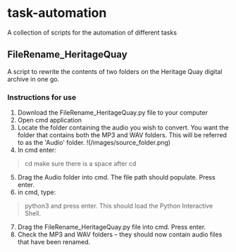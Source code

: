 # task-automation
A collection of scripts for the automation of different tasks

## FileRename_HeritageQuay
A script to rewrite the contents of two folders on the Heritage Quay digital archive in one go. 

### Instructions for use 
1. Download the FileRename_HeritageQuay.py file to your computer
2. Open cmd application 
3. Locate the folder containing the audio you wish to convert. You want the folder that contains both the MP3 and WAV folders. This will be referred to as the 'Audio' folder. 
!(/images/source_folder.png)
4. In cmd enter: 
> cd 
make sure there is a space after cd
5. Drag the Audio folder into cmd. The file path should populate. Press enter. 
6. in cmd, type: 
>python3
and press enter. This should load the Python Interactive Shell. 
7. Drag the FileRename_HeritageQuay.py file into cmd. Press enter. 
8. Check the MP3 and WAV folders – they should now contain audio files that have been renamed. 